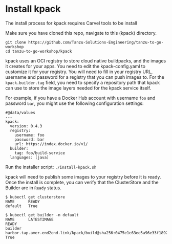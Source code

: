 # Install kpack

The install process for kpack requires Carvel tools to be install

Make sure you have cloned this repo, navigate to this (kpack) directory.
```
git clone https://github.com/Tanzu-Solutions-Engineering/tanzu-to-go-workshop
cd tanzu-to-go-workshop/kpack
```

kpack uses an OCI registry to store cloud native buildpacks, and the images it creates for your apps.  You need to edit the kpack-config.yaml to customize it for your registry.  You will need to fill in your registry URL, username and password for a registry that you can push images to.  For the `kpack.builder.tag` field, you need to specify a repository path that kpack can use to store the image layers needed for the kpack service itself.

For example, if you have a Docker Hub account with username `foo` and password `bar`, you might use the following configuration settings:
```
#@data/values
---
kpack:
  version: 0.4.3
  registry:
    username: foo
    password: bar
    url: https://index.docker.io/v1/
  builder:
    tag: foo/build-service
  languages: [java]
```
Run the installer script:
```./install-kpack.sh```

kpack will need to publish some images to your registry before it is ready. Once the install is complete, you can verify that the ClusterStore and the Builder are in `Ready` status.

```
$ kubectl get clusterstore
NAME      READY
default   True

$ kubectl get builder -n default
NAME      LATESTIMAGE                                                                                                        READY
builder   harbor.tap.amer.end2end.link/kpack/build@sha256:0475e1c63ee5a96e33f1892541dc7ad4786f304c08b486c550bb362e345a16a6   True
```
